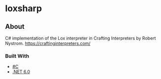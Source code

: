 # loxsharp

## About

C# implementation of the Lox interpreter in Crafting Interpreters by Robert Nystrom. https://craftinginterpreters.com/

### Built With

- [#C](https://docs.microsoft.com/en-us/dotnet/csharp/)
- [.NET 6.0](https://dotnet.microsoft.com/en-us/download/dotnet/6.0)

